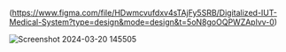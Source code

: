 (https://www.figma.com/file/HDwmcvufdxv4sTAjFy5SRB/Digitalized-IUT-Medical-System?type=design&mode=design&t=5oN8goOQPWZAplvv-0)

![Screenshot 2024-03-20 145505](https://github.com/sakib404/Digitalized-IUT-Medical-System-App-Design/assets/62664582/c2e89beb-ed85-47d1-9a45-a343e7145ea6)

